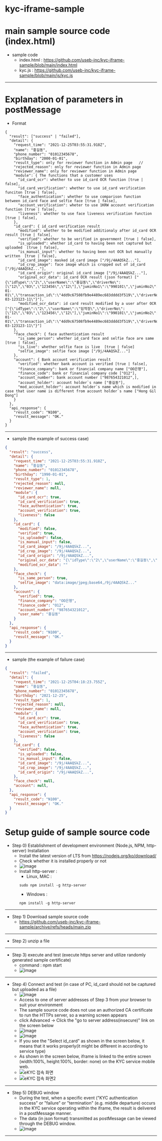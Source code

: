 # kyc-iframe-sample

# main sample source code (index.html)
- sample code
  - index.html : https://github.com/useb-inc/kyc-iframe-sample/blob/main/index.html
  - kyc.js : https://github.com/useb-inc/kyc-iframe-sample/blob/main/js/kyc.js
---

# Explanation of parameters in postMessage 
- Format 
```
{
  "result": ["success" | "failed"],
  "detail": {
    "request_time": "2021-12-25T03:55:31.918Z",
    "name": "홍길동",
    "phone_number": "01012345678",
    "birthday": "2000-01-01",
    "result_type": only for reviewer function in Admin page   // 
    "rejected_reason": only for reviewer function in Admin page
    "reviewer_name": only for reviewer function in Admin page
    "module": { The functions that a customer uses
      "id_card_ocr": whether to use id_card OCR function [true | false],
      "id_card_verification": whether to use id_card verification funciton [true | false],
      "face_authentication": whether to use comparison function between id_card face and selfie face [true | false],
      "account_verification": wheter to use 1KRW account verification function [true | false],
      "liveness": whether to use face liveness verification function [true | false],
    },
    "id_card": { id_card verification result
      "modified": whether to be modified additionaly after id_card OCR result [true | false],
      "verified": whether to be verified in government [true | false],
      "is_uploaded": whether id_card to having been not captured but uploaded  [true | false], 
      "is_manual_input": whether to having been not OCR but manually written  [true | false], 
      "id_card_image": masked id_card image ["/9j/4AAQSkZ..."],
      "id_crop_image": face image which is cropped out of id_card ["/9j/4AAQSkZ..."],
      "id_card_origin": original id_card image ["/9j/4AAQSkZ..."],
      "original_ocr_data": id_card OCR result (json format) ["{\"idType\":\"2\",\"userName\":\"홍길동\",\"driverNo\":[\"12\",\"03\",\"123456\",\"12\"],\"juminNo1\":\"990101\",\"juminNo2\":\"1001234\",\"_juminNo2\":\"1\",\"issueDate\":\"2017-01-01\",\"transaction_id\":\"4dd9c67508fb9e4489ec683dddd3f519\",\"driverNo1\":\"\",\"driverNo2\":\"11-03-123123-11\"}"],
      "modified_ocr_data": id card result modified by a user after OCR ["{\"idType\":\"2\",\"userName\":\"임꺽정\",\"driverNo\":[\"12\",\"03\",\"123456\",\"12\"],\"juminNo1\":\"990101\",\"juminNo2\":\"1001234\",\"_juminNo2\":\"1\",\"issueDate\":\"2017-01-01\",\"transaction_id\":\"4dd9c67508fb9e4489ec683dddd3f519\",\"driverNo1\":\"\",\"driverNo2\":\"11-03-123123-11\"}"]
    },
    "face_check": { face authentication result
      "is_same_person": whether id_card face and selfie face are same [true | false],
      "is_live": whether selfie face is live  [true | false]
      "selfie_image": selfie face image ["/9j/4AAQSkZ..."]
    },
    "account": { Bank account verification result
      "verified": whether bank account is verified [true | false],
      "finance_company": bank or financial company name ["OO은행"],
      "finance_code": bank or financial company code ["O12"],
      "account_number": bank account number ["987654321012",],
      "account_holder": account holder`s name ["홍길동"],
      "mod_account_holder": account holder`s name which is modified in case that user name is different from account holder`s name ["Hong Gil Dong"]
    }
  },
  "api_response": {  
    "result_code": "N100",
    "result_message": "OK."
  }
}
```
---
- sample (the example of success case)
```json
{
  "result": "success",
  "detail": {
    "request_time": "2021-12-25T03:55:31.918Z",
    "name": "홍길동",
    "phone_number": "01012345678",
    "birthday": "1990-01-01",
    "result_type": 1,
    "rejected_reason": null,
    "reviewer_name": null,
    "module": {
      "id_card_ocr": true,
      "id_card_verification": true,
      "face_authentication": true,
      "account_verification": true,
      "liveness": false
    },
    "id_card": {
      "modified": false,
      "verified": true,
      "is_uploaded": false,
      "is_manual_input": false,
      "id_card_image": "/9j/4AAQSkZ...",
      "id_crop_image": "/9j/4AAQSkZ...",
      "id_card_origin": "/9j/4AAQSkZ...",
      "original_ocr_data": "{\"idType\":\"2\",\"userName\":\"홍길동\",\"driverNo\":[\"12\",\"03\",\"123456\",\"12\"],\"juminNo1\":\"990101\",\"juminNo2\":\"1001234\",\"_juminNo2\":\"1\",\"issueDate\":\"2017-01-01\",\"transaction_id\":\"4dd9c67508fb9e4489ec683dddd3f519\",\"driverNo1\":\"\",\"driverNo2\":\"11-03-123123-11\"}",
      "modified_ocr_data": ""
    },
    "face_check": {
      "is_same_person": true,
      "selfie_image": "data:image/jpeg;base64,/9j/4AAQSkZ..."
    },
    "account": {
      "verified": true,
      "finance_company": "OO은행",
      "finance_code": "O12",
      "account_number": "987654321012",
      "user_name": "홍길동"
    }
  },
  "api_response": {
    "result_code": "N100",
    "result_message": "OK."
  }
}
```
---
- sample (the example of failure case)
```json
{
  "result": "failed",
  "detail": {
    "request_time": "2021-12-25T04:18:23.755Z",
    "name": "홍길동",
    "phone_number": "01012345678",
    "birthday": "2021-12-25",
    "result_type": 1,
    "rejected_reason": null,
    "reviewer_name": null,
    "module": {
      "id_card_ocr": true,
      "id_card_verification": true,
      "face_authentication": true,
      "account_verification": true,
      "liveness": false
    },
    "id_card": {
      "verified": false,
      "is_uploaded": false,
      "is_manual_input": false,
      "id_card_image": "/9j/4AAQSkZ...",
      "id_crop_image": "/9j/4AAQSkZ...",
      "id_card_origin": "/9j/4AAQSkZ...",
    },
    "face_check": null,
    "account": null,
  },
  "api_response": {
    "result_code": "N100",
    "result_message": "OK."
  }
}
```

# Setup guide of sample source code
- Step 0) Establishment of development environment (Node.js, NPM, http-server) Installation 
  - Install the latest version of LTS from https://nodejs.org/ko/download/ 
  - Check whether it is installed properly or not
  - ![image](https://user-images.githubusercontent.com/87741912/147377915-3369c5a7-2649-4721-92a5-87d93e15f7b1.png)
  - Install http-server : 
    - Linux, MAC : 
    ```shell 
    sudo npm install -g http-server 
    ```
    - Windows : 
    ```batch
    npm install -g http-server
    ```
---
- Step 1) Download sample source code
  - https://github.com/useb-inc/kyc-iframe-sample/archive/refs/heads/main.zip
---
- Step 2) unzip a file 
---
- Step 3) execute and test (execute https server and utilize randomly generated sample certificate) 
  - command : npm start
  - ![image](https://user-images.githubusercontent.com/87741912/147376429-76c7f13f-0c4a-4a09-bdf2-f03355622392.png)
---
- Step 4) Connect and test (in case of PC, id_card should not be captured but uploaded as a file)
  - ![image](https://user-images.githubusercontent.com/87741912/147376672-27953201-6715-4da8-ac1d-00ada39ca397.png)
  - Access to one of server addresses of Step 3 from your browser to suit your environment
  - The sample source code does not use an authorized CA certificate to run the HTTPs server, so a warning screen appears
  - click Advanced -> Click the "go to server address(insecure)" link on the screen below
  - ![image](https://user-images.githubusercontent.com/87741912/147376538-a338f52e-86f1-4a32-8796-c3baee18d230.png)
  - ![image](https://user-images.githubusercontent.com/87741912/147376556-bcf43b90-3191-4a98-b49e-68f9696fc574.png)
  - If you see the "Select id_card" as shown in the screen below, it means that it works properly(it might be different in according to service type)
  - As shown in the screen below, iframe is linked to the entire screen (width:100%, height:100%, border: none) on the KYC service mobile web.
  - ![eKYC 접속 화면](https://user-images.githubusercontent.com/102782961/171438933-e09e29d6-6755-41bf-a0f2-ebfb08816b9f.JPG)
  - ![eKYC 접속 화면2](https://user-images.githubusercontent.com/102782961/171442361-c0c1cae9-19c1-468a-bace-7a2a943a49b2.jpg)
---
- Step 5) DEBUG window
  - During the test, when a specific event ("KYC authentication success" or "failure" or "termination" (e.g. middle departure) occurs in the KYC service operating within the iframe, the result is delivered in a postMessage manner.
  - The data (in json format) transmitted as postMessage can be viewed through the DEBUG window.
  - ![image](https://user-images.githubusercontent.com/87741912/147376633-15a4b9d6-72c9-4a65-9e47-f98061858272.png)
---
